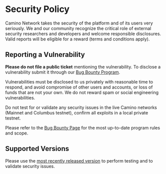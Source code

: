 # Security Policy

Camino Network takes the security of the platform and of its users very seriously. We and our community recognize the critical role of external security researchers and developers and welcome responsible disclosures. Valid reports will be eligible for a reward (terms and conditions apply).

## Reporting a Vulnerability

**Please do not file a public ticket** mentioning the vulnerability. To disclose a vulnerability submit it through our [Bug Bounty Program](https://camino.network/bugbounty/).

Vulnerabilities must be disclosed to us privately with reasonable time to respond, and avoid compromise of other users and accounts, or loss of funds that are not your own. We do not reward spam or social engineering vulnerabilities. 

Do not test for or validate any security issues in the live Camino networks (Mainnet and Columbus testnet), confirm all exploits in a local private testnet.

Please refer to the [Bug Bounty Page](https://camino.network/bugbounty/) for the most up-to-date program rules and scope.

## Supported Versions

Please use the [most recently released version](https://github.com/chain4travel/caminogo/releases/latest) to perform testing and to validate security issues.
